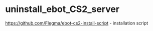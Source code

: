 # uninstall_ebot_CS2_server
https://github.com/Flegma/ebot-cs2-install-script - installation script
